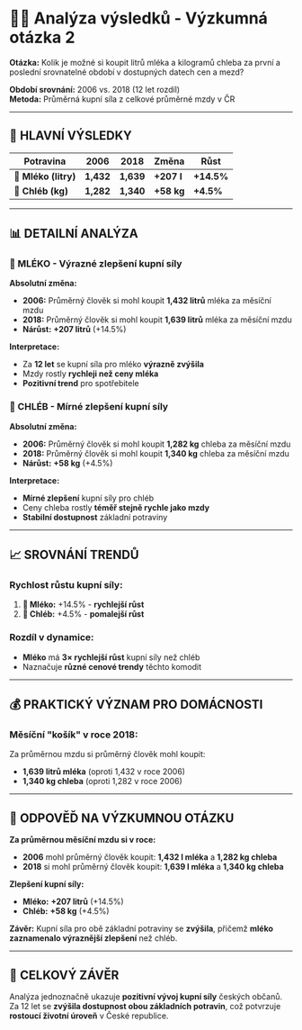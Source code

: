 # 🥛🍞 Analýza výsledků - Výzkumná otázka 2

**Otázka:** Kolik je možné si koupit litrů mléka a kilogramů chleba za první a poslední srovnatelné období v dostupných datech cen a mezd?

**Období srovnání:** 2006 vs. 2018 (12 let rozdíl)  
**Metoda:** Průměrná kupní síla z celkové průměrné mzdy v ČR

---

## 🎯 **HLAVNÍ VÝSLEDKY**

| Potravina | 2006 | 2018 | Změna | Růst |
|-----------|------|------|-------|------|
| **🥛 Mléko (litry)** | **1,432** | **1,639** | **+207 l** | **+14.5%** |
| **🍞 Chléb (kg)** | **1,282** | **1,340** | **+58 kg** | **+4.5%** |

---

## 📊 **DETAILNÍ ANALÝZA**

### **🥛 MLÉKO - Výrazné zlepšení kupní síly**

**Absolutní změna:**
- **2006:** Průměrný člověk si mohl koupit **1,432 litrů** mléka za měsíční mzdu
- **2018:** Průměrný člověk si mohl koupit **1,639 litrů** mléka za měsíční mzdu
- **Nárůst:** **+207 litrů** (+14.5%)

**Interpretace:**
- Za **12 let** se kupní síla pro mléko **výrazně zvýšila**
- Mzdy rostly **rychleji než ceny mléka**
- **Pozitivní trend** pro spotřebitele

### **🍞 CHLÉB - Mírné zlepšení kupní síly**

**Absolutní změna:**
- **2006:** Průměrný člověk si mohl koupit **1,282 kg** chleba za měsíční mzdu
- **2018:** Průměrný člověk si mohl koupit **1,340 kg** chleba za měsíční mzdu  
- **Nárůst:** **+58 kg** (+4.5%)

**Interpretace:**
- **Mírné zlepšení** kupní síly pro chléb
- Ceny chleba rostly **téměř stejně rychle jako mzdy**
- **Stabilní dostupnost** základní potraviny

---

## 📈 **SROVNÁNÍ TRENDŮ**

### **Rychlost růstu kupní síly:**
1. **🥛 Mléko:** +14.5% - **rychlejší růst**
2. **🍞 Chléb:** +4.5% - **pomalejší růst**

### **Rozdíl v dynamice:**
- **Mléko** má **3× rychlejší růst** kupní síly než chléb
- Naznačuje **různé cenové trendy** těchto komodit

---

## 💰 **PRAKTICKÝ VÝZNAM PRO DOMÁCNOSTI**

### **Měsíční "košík" v roce 2018:**
Za průměrnou mzdu si průměrný člověk mohl koupit:
- **1,639 litrů mléka** (oproti 1,432 v roce 2006)
- **1,340 kg chleba** (oproti 1,282 v roce 2006)

---

## 🎯 **ODPOVĚĎ NA VÝZKUMNOU OTÁZKU**

**Za průměrnou měsíční mzdu si v roce:**
- **2006** mohl průměrný člověk koupit: **1,432 l mléka** a **1,282 kg chleba**
- **2018** si mohl průměrný člověk koupit: **1,639 l mléka** a **1,340 kg chleba**

**Zlepšení kupní síly:**
- **Mléko:** **+207 litrů** (+14.5%)
- **Chléb:** **+58 kg** (+4.5%)

**Závěr:** Kupní síla pro obě základní potraviny se **zvýšila**, přičemž **mléko zaznamenalo výraznější zlepšení** než chléb.

---

## 🎉 **CELKOVÝ ZÁVĚR**

Analýza jednoznačně ukazuje **pozitivní vývoj kupní síly** českých občanů. Za 12 let se **zvýšila dostupnost obou základních potravin**, což potvrzuje **rostoucí životní úroveň** v České republice.
